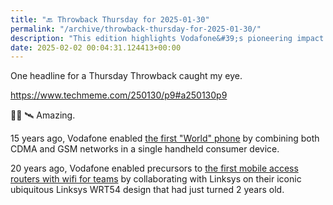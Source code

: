 ```yaml
---
title: "🔙 Throwback Thursday for 2025-01-30"
permalink: "/archive/throwback-thursday-for-2025-01-30/"
description: "This edition highlights Vodafone&#39;s pioneering impact on mobile technology over the last two decades."
date: 2025-02-02 00:04:31.124413+00:00
---
```


One headline for a Thursday Throwback caught my eye.

https://www.techmeme.com/250130/p9#a250130p9

🤳🏻 🛰️ Amazing.

15 years ago, Vodafone enabled [the first "World" phone](https://www.techmeme.com/100807/p12#a100807p12) by combining both CDMA and GSM networks in a single handheld consumer device.

20 years ago, Vodafone enabled precursors to [the first mobile access routers with wifi for teams](https://www.techmeme.com/050913/p3#a050913p3) by collaborating with Linksys on their iconic ubiquitous Linksys WRT54 design that had just turned 2 years old.




